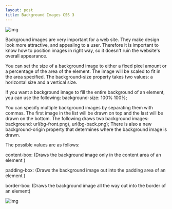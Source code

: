 ```yaml
---
layout: post
title: Background Images CSS 3
---
```


![img](http://designpieces.com/wp-content/uploads/2012/12/background-image.jpg)

Background images are very important for a web site. They make design look more attractive, and appealing to a user. Therefore it is important to know how to position images in right way, so it doesn't ruin  the website's overall appearance.  

You can set the size of a background image to either a fixed pixel amount or a percentage of the area of the element. The image will be scaled to fit in the area specified. The background-size property takes two values: a horizontal size and a vertical size.

If you want a background image to fill the entire background of an element, you can use the following: background-size: 100% 100%;

You can specify multiple background images by separating them with commas. The first image in the list will be drawn on top and the last will be drawn on the bottom. The following draws two background images: background: url(bg-front.png), url(bg-back.png); 
There is also a new background-origin property that determines where the background image is drawn.

The possible values are as follows: 

 content-box: (Draws the background image only in the content area of an element )

 padding-box: (Draws the background image out into the padding area of an element )
 
 border-box: (Draws the background image all the way out into the border of an element)

![img](https://farm8.staticflickr.com/7650/16719631367_4954114c39_z.jpg)
